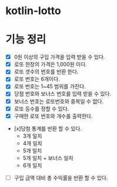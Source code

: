 # kotlin-lotto

# 기능 정리
- [x] 0원 이상의 구입 가격을 입력 받을 수 있다.
- [x] 로또 한장의 가격은 1,000원 이다.
- [x] 로또 갯수의 번호를 반환 한다.
- [x] 로또 번호는 6개이다.
- [x] 로또 번호는 1~45 범위를 가진다.
- [x] 당첨 번호와 보너스 번호를 입력 받을 수 있다.
- [x] 보너스 번호는 로또번호와 중복일 수 없다.
- [x] 로또 등수를 정할 수 있다.
- [x] 구매한 로또 번호와 개수를 출력한다.
- [x]당첨 통계를 반환 할 수 있다.
    - 3개 일치
    - 4개 일치
    - 5개 일치
    - 5개 일치 + 보너스 일치
    - 6개 일치
- [ ] 구입 금액 대비 총 수익률을 반환 할 수 있다.
 
